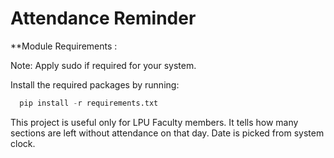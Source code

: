 #  Attendance Reminder

**Module Requirements : 

  Note: Apply sudo if required for your system.

  Install the required packages by running:
  
  ```python
    pip install -r requirements.txt
  ```
   
This project is useful only for LPU Faculty members. It tells how many sections are left without attendance on that day.
Date is picked from system clock.
